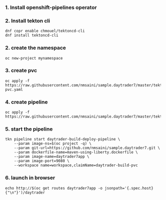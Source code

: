 ### 1. Install openshift-pipelines operator

### 2. Install tekton cli
```
dnf copr enable chmouel/tektoncd-cli
dnf install tektoncd-cli
```

### 2. create the namespace
```
oc new-project mynamespace
```

### 3. create pvc
```
oc apply -f https://raw.githubusercontent.com/nmsaini/sample.daytrader7/master/tekton/build-pvc.yaml
```

### 4. create pipeline
```
oc apply -f https://raw.githubusercontent.com/nmsaini/sample.daytrader7/master/tekton/pipeline.yaml
```

### 5. start the pipeline
```
tkn pipeline start daytrader-build-deploy-pipeline \
	--param image-ns=$(oc project -q) \
	--param git-url=https://github.com/nmsaini/sample.daytrader7.git \
	--param dockerfile-name=maven-using-liberty.dockerfile \
	--param image-name=daytrader7app \
	--param image-port=9080 \
  	--workspace name=workspace,claimName=daytrader-build-pvc
```

### 6. launch in browser
```
echo http://$(oc get routes daytrader7app -o jsonpath='{.spec.host}{"\n"}')/daytrader
```
